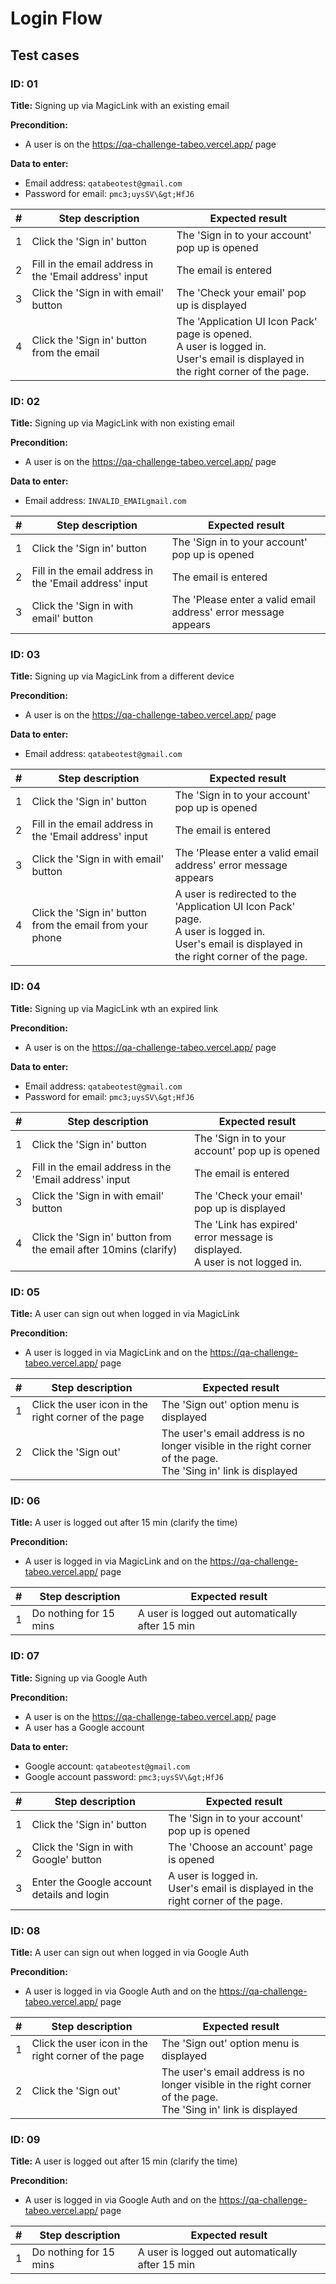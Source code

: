 # Login Flow

## Test cases

### ID: 01

**Title:** Signing up via MagicLink with an existing email

**Precondition:**

- A user is on the https://qa-challenge-tabeo.vercel.app/ page

**Data to enter:**

- Email address: `qatabeotest@gmail.com`
- Password for email: `pmc3;uysSV\&gt;HfJ6`

| # | **Step description** | **Expected result** |
| --- | --- | --- |
| 1 | Click the 'Sign in' button | The 'Sign in to your account' pop up is opened |
| 2 | Fill in the email address in the 'Email address' input | The email is entered |
| 3 | Click the 'Sign in with email' button | The 'Check your email' pop up is displayed |
| 4 | Click the 'Sign in' button from the email | The 'Application UI Icon Pack' page is opened. <br /> A user is logged in. <br /> User's email is displayed in the right corner of the page. |

### ID: 02

**Title:** Signing up via MagicLink with non existing email

**Precondition:**

- A user is on the https://qa-challenge-tabeo.vercel.app/ page

**Data to enter:**

- Email address: `INVALID_EMAILgmail.com`

| # | **Step description** | **Expected result** |
| --- | --- | --- |
| 1 | Click the 'Sign in' button | The 'Sign in to your account' pop up is opened |
| 2 | Fill in the email address in the 'Email address' input | The email is entered |
| 3 | Click the 'Sign in with email' button | The 'Please enter a valid email address' error message appears |

### ID: 03

**Title:** Signing up via MagicLink from a different device

**Precondition:**

- A user is on the https://qa-challenge-tabeo.vercel.app/ page

**Data to enter:**

- Email address: `qatabeotest@gmail.com`

| # | **Step description** | **Expected result** |
| --- | --- | --- |
| 1 | Click the 'Sign in' button | The 'Sign in to your account' pop up is opened |
| 2 | Fill in the email address in the 'Email address' input | The email is entered |
| 3 | Click the 'Sign in with email' button | The 'Please enter a valid email address' error message appears |
| 4 | Click the 'Sign in' button from the email from your phone | A user is redirected to the 'Application UI Icon Pack' page. <br /> A user is logged in. <br /> User's email is displayed in the right corner of the page. |

### ID: 04

**Title:** Signing up via MagicLink wth an expired link

**Precondition:**

- A user is on the https://qa-challenge-tabeo.vercel.app/ page

**Data to enter:**

- Email address: `qatabeotest@gmail.com`
- Password for email: `pmc3;uysSV\&gt;HfJ6`

| # | **Step description** | **Expected result** |
| --- | --- | --- |
| 1 | Click the 'Sign in' button | The 'Sign in to your account' pop up is opened |
| 2 | Fill in the email address in the 'Email address' input | The email is entered |
| 3 | Click the 'Sign in with email' button | The 'Check your email' pop up is displayed |
| 4 | Click the 'Sign in' button from the email after 10mins (clarify) | The 'Link has expired' error message is displayed.<br /> A user is not logged in. |

### ID: 05

**Title:** A user can sign out when logged in via MagicLink

**Precondition:**

- A user is logged in via MagicLink and on the https://qa-challenge-tabeo.vercel.app/ page

| # | **Step description** | **Expected result** |
| --- | --- | --- |
| 1 | Click the user icon in the right corner of the page | The 'Sign out' option menu is displayed |
| 2 | Click the 'Sign out' | The user's email address is no longer visible in the right corner of the page.<br /> The 'Sing in' link is displayed

### ID: 06

**Title:** A user is logged out after 15 min (clarify the time)

**Precondition:**

- A user is logged in via MagicLink and on the https://qa-challenge-tabeo.vercel.app/ page

| # | **Step description** | **Expected result** |
| --- | --- | --- |
| 1 | Do nothing for 15 mins | A user is logged out automatically after 15 min |

### ID: 07

**Title:** Signing up via Google Auth

**Precondition:**

- A user is on the https://qa-challenge-tabeo.vercel.app/ page
- A user has a Google account

**Data to enter:**

- Google account: `qatabeotest@gmail.com`
- Google account password: `pmc3;uysSV\&gt;HfJ6`

| # | **Step description** | **Expected result** |
| --- | --- | --- |
| 1 | Click the 'Sign in' button | The 'Sign in to your account' pop up is opened |
| 2 | Click the 'Sign in with Google' button | The 'Choose an account' page is opened |
| 3 | Enter the Google account details and login | A user is logged in. <br /> User's email is displayed in the right corner of the page. |

### ID: 08

**Title:** A user can sign out when logged in via Google Auth

**Precondition:**

- A user is logged in via Google Auth and on the https://qa-challenge-tabeo.vercel.app/ page

| # | **Step description** | **Expected result** |
| --- | --- | --- |
| 1 | Click the user icon in the right corner of the page | The 'Sign out' option menu is displayed |
| 2 | Click the 'Sign out' | The user's email address is no longer visible in the right corner of the page. <br /> The 'Sing in' link is displayed

### ID: 09

**Title:** A user is logged out after 15 min (clarify the time)

**Precondition:**

- A user is logged in via Google Auth and on the https://qa-challenge-tabeo.vercel.app/ page

| # | **Step description** | **Expected result** |
| --- | --- | --- |
| 1 | Do nothing for 15 mins | A user is logged out automatically after 15 min |

